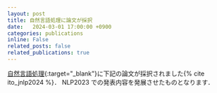 ```yaml
---
layout: post
title: 自然言語処理に論文が採択
date:   2024-03-01 17:00:00 +0900
categories: publications
inline: False
related_posts: false
related_publications: true
---
```


[自然言語処理](https://www.jstage.jst.go.jp/article/jnlp/31/1/31_212/_article/-char/ja/){:target="_blank"}に下記の論文が採択されました{% cite ito_jnlp2024 %}．
NLP2023 での発表内容を発展させたものとなります．
